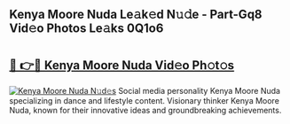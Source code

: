 ## Kenya Moore Nuda Le𝚊k𝚎d N𝚞𝚍e - Part-Gq8 Vid𝚎o Photos Le𝚊ks 0Q1o6

# <h2><a href="http://fbd5qt.evod.top/?m=Kenya+Moore+Nuda">🔗 👉🔴 Kenya Moore Nuda Vid𝚎o Ph𝚘t𝚘s</a></h2>

[![Kenya Moore Nuda N𝚞d𝚎s](https://i.imgur.com/8V9OHl7.gif)](http://fbd5qt.evod.top/?m=Kenya+Moore+Nuda)
Social media personality Kenya Moore Nuda specializing in dance and lifestyle content. Visionary thinker Kenya Moore Nuda, known for their innovative ideas and groundbreaking achievements. 
